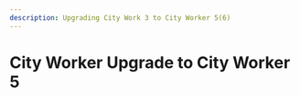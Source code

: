 ```yaml
---
description: Upgrading City Work 3 to City Worker 5(6)
---
```


# City Worker Upgrade to City Worker 5

